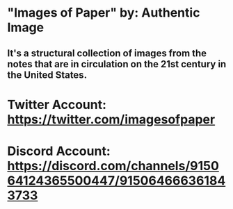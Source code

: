
# "Images of Paper" by: Authentic Image

## It's a structural collection of images from the notes that are in circulation on the 21st century in the United States. 


# Twitter Account: https://twitter.com/imagesofpaper

# Discord Account: https://discord.com/channels/915064124365500447/915064666361843733

